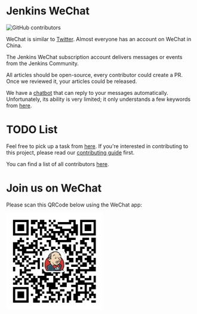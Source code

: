 # Jenkins WeChat

![GitHub contributors](https://img.shields.io/github/contributors/jenkins-infra/wechat)

WeChat is similar to [Twitter](https://twitter.com). Almost everyone has an account on WeChat in China.

The Jenkins WeChat subscription account delivers messages or events from the Jenkins Community.

All articles should be open-source, every contributor could create a PR. Once we reviewed it, your articles could be released.

We have a [chatbot](https://github.com/jenkins-zh/wechat-backend) that can reply to your messages automatically. 
Unfortunately, its ability is very limited; it only understands a few keywords from [here](management/auto-reply/keywords-welcome.yml).

# TODO List

Feel free to pick up a task from [here](https://github.com/orgs/jenkins-zh/projects/2). If you're interested in contributing to this project, please read our [contributing guide](CONTRIBUTING.md) first.

You can find a list of all contributors [here](https://github.com/jenkins-infra/wechat/tree/master/management/contributors).

# Join us on WeChat

Please scan this QRCode below using the WeChat app:

![](images/wechat-qrcode.jpg)

